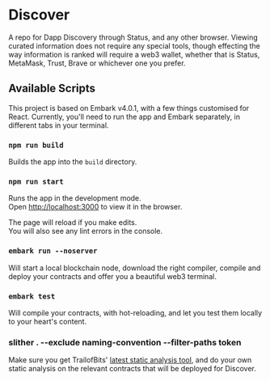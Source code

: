 # Discover

A repo for Dapp Discovery through Status, and any other browser. Viewing curated information does not require any special tools, though effecting the way information is ranked will require a web3 wallet, whether that is Status, MetaMask, Trust, Brave or whichever one you prefer.

## Available Scripts

This project is based on Embark v4.0.1, with a few things customised for React. Currently, you'll need to run the app and Embark separately, in different tabs in your terminal.

### `npm run build`

Builds the app into the `build` directory.

### `npm run start`

Runs the app in the development mode.<br>
Open [http://localhost:3000](http://localhost:3000) to view it in the browser.

The page will reload if you make edits.<br>
You will also see any lint errors in the console.

### `embark run --noserver`

Will start a local blockchain node, download the right compiler, compile and deploy your contracts and offer you a beautiful web3 terminal.

### `embark test`

Will compile your contracts, with hot-reloading, and let you test them locally to your heart's content.

### slither . --exclude naming-convention --filter-paths token

Make sure you get TrailofBits' [latest static analysis tool](https://securityonline.info/slither/), and do your own static analysis on the relevant contracts that will be deployed for Discover.
